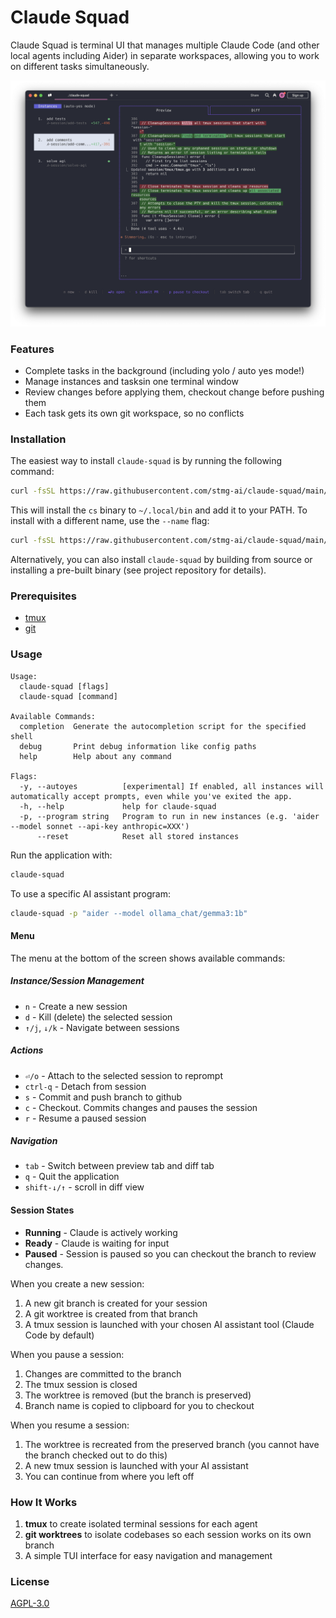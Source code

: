 # Claude Squad

Claude Squad is terminal UI that manages multiple Claude Code (and other local agents including Aider) in separate workspaces, allowing you to work on different tasks simultaneously.

![Claude Squad Screenshot](assets/screenshot.png)

### Features
- Complete tasks in the background (including yolo / auto yes mode!)
- Manage instances and tasksin one terminal window
- Review changes before applying them, checkout change before pushing them
- Each task gets its own git workspace, so no conflicts

### Installation

The easiest way to install `claude-squad` is by running the following command:

```bash
curl -fsSL https://raw.githubusercontent.com/stmg-ai/claude-squad/main/install.sh | bash
```

This will install the `cs` binary to `~/.local/bin` and add it to your PATH. To install with a different name, use the `--name` flag:

```bash
curl -fsSL https://raw.githubusercontent.com/stmg-ai/claude-squad/main/install.sh | bash -s -- --name <name>
```

Alternatively, you can also install `claude-squad` by building from source or installing a pre-built binary (see project repository for details).

### Prerequisites

- [tmux](https://github.com/tmux/tmux/wiki/Installing)
- [git](https://git-scm.com/downloads)

### Usage

```
Usage:
  claude-squad [flags]
  claude-squad [command]

Available Commands:
  completion  Generate the autocompletion script for the specified shell
  debug       Print debug information like config paths
  help        Help about any command

Flags:
  -y, --autoyes          [experimental] If enabled, all instances will automatically accept prompts, even while you've exited the app.
  -h, --help             help for claude-squad
  -p, --program string   Program to run in new instances (e.g. 'aider --model sonnet --api-key anthropic=XXX')
      --reset            Reset all stored instances
```

Run the application with:

```bash
claude-squad
```

To use a specific AI assistant program:

```bash
claude-squad -p "aider --model ollama_chat/gemma3:1b"
```

#### Menu
The menu at the bottom of the screen shows available commands: 

##### Instance/Session Management
- `n` - Create a new session
- `d` - Kill (delete) the selected session
- `↑/j`, `↓/k` - Navigate between sessions

##### Actions
- `⏎/o` - Attach to the selected session to reprompt
- `ctrl-q` - Detach from session
- `s` - Commit and push branch to github
- `c` - Checkout. Commits changes and pauses the session
- `r` - Resume a paused session

##### Navigation
- `tab` - Switch between preview tab and diff tab
- `q` - Quit the application
- `shift-↓/↑` - scroll in diff view

#### Session States

- **Running** - Claude is actively working
- **Ready** - Claude is waiting for input
- **Paused** - Session is paused so you can checkout the branch to review changes. 

When you create a new session:
1. A new git branch is created for your session
2. A git worktree is created from that branch
3. A tmux session is launched with your chosen AI assistant tool (Claude Code by default)

When you pause a session:
1. Changes are committed to the branch
2. The tmux session is closed
3. The worktree is removed (but the branch is preserved)
4. Branch name is copied to clipboard for you to checkout

When you resume a session:
1. The worktree is recreated from the preserved branch (you cannot have the branch checked out to do this)
2. A new tmux session is launched with your AI assistant
3. You can continue from where you left off

### How It Works

1. **tmux** to create isolated terminal sessions for each agent
2. **git worktrees** to isolate codebases so each session works on its own branch
3. A simple TUI interface for easy navigation and management

### License

[AGPL-3.0](LICENSE.md)
